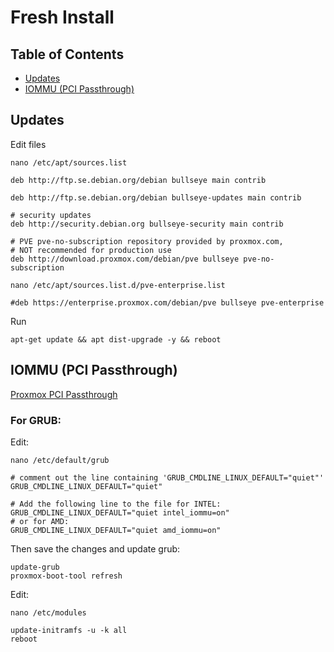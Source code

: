 # Fresh Install

## Table of Contents

- [Updates](#updates)
- [IOMMU (PCI Passthrough)](#iommu-pci-passthrough)

## Updates

Edit files

```shell
nano /etc/apt/sources.list
```

```shell
deb http://ftp.se.debian.org/debian bullseye main contrib

deb http://ftp.se.debian.org/debian bullseye-updates main contrib

# security updates
deb http://security.debian.org bullseye-security main contrib

# PVE pve-no-subscription repository provided by proxmox.com,
# NOT recommended for production use
deb http://download.proxmox.com/debian/pve bullseye pve-no-subscription
```

```shell
nano /etc/apt/sources.list.d/pve-enterprise.list
```

```shell
#deb https://enterprise.proxmox.com/debian/pve bullseye pve-enterprise
```

Run

```shell
apt-get update && apt dist-upgrade -y && reboot
```

## IOMMU (PCI Passthrough)

[Proxmox PCI Passthrough](https://pve.proxmox.com/wiki/Pci_passthrough)

### For GRUB:

Edit:

```shell
nano /etc/default/grub
```

```shell
# comment out the line containing 'GRUB_CMDLINE_LINUX_DEFAULT="quiet"'
GRUB_CMDLINE_LINUX_DEFAULT="quiet"

# Add the following line to the file for INTEL:
GRUB_CMDLINE_LINUX_DEFAULT="quiet intel_iommu=on"
# or for AMD:
GRUB_CMDLINE_LINUX_DEFAULT="quiet amd_iommu=on"
```

Then save the changes and update grub:

```shell
update-grub
proxmox-boot-tool refresh
```

Edit: 

```shell
nano /etc/modules
```

```shell
update-initramfs -u -k all
reboot
```

